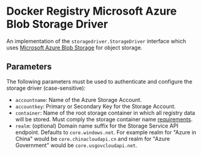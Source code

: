 # Docker Registry Microsoft Azure Blob Storage Driver


An implementation of the `storagedriver.StorageDriver` interface which uses [Microsoft Azure Blob Storage][azure-blob-storage] for object storage.

## Parameters

The following parameters must be used to authenticate and configure the storage driver (case-sensitive):

* `accountname`: Name of the Azure Storage Account.
* `accountkey`: Primary or Secondary Key for the Storage Account.
* `container`: Name of the root storage container in which all registry data will be stored. Must comply the storage container name [requirements][create-container-api].
* `realm`: (optional) Domain name suffix for the Storage Service API endpoint. Defaults to `core.windows.net`. For example realm for "Azure in China" would be `core.chinacloudapi.cn` and realm for "Azure Government" would be `core.usgovcloudapi.net`.


[azure-blob-storage]: http://azure.microsoft.com/en-us/services/storage/
[create-container-api]: https://msdn.microsoft.com/en-us/library/azure/dd179468.aspx